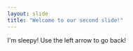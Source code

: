 ```yaml
---
layout: slide
title: "Welcome to our second slide!"
---
```

 I'm sleepy!
Use the left arrow to go back!
